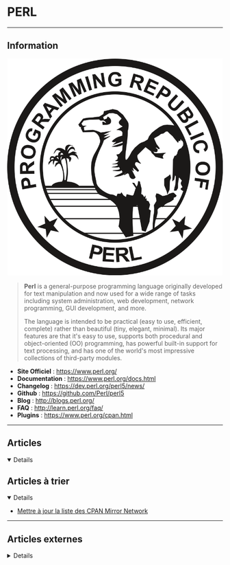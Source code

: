 # PERL
----

## <i class="fa-solid fa-hashtag"></i> Information

![Logo](../../_media/developpement/perl/perl_logo.png ':size=250 :no-zoom')


> <i class="fa-solid fa-quote-left"></i> **Perl** is a general-purpose programming language originally developed for text manipulation and now used for a wide range of tasks including system administration, web development, network programming, GUI development, and more.
>
> The language is intended to be practical (easy to use, efficient, complete) rather than beautiful (tiny, elegant, minimal). Its major features are that it's easy to use, supports both procedural and object-oriented (OO) programming, has powerful built-in support for text processing, and has one of the world's most impressive collections of third-party modules. <i class="fa-solid fa-quote-left fa-rotate-180"></i>


- <i class="fa-solid fa-globe"></i> **Site Officiel** : https://www.perl.org/
- <i class="fa-solid fa-book"></i> **Documentation** : https://www.perl.org/docs.html
- <i class="fa-solid fa-file-circle-question"></i> **Changelog** : https://dev.perl.org/perl5/news/
- <i class="fa-brands fa-github"></i> **Github** : https://github.com/Perl/perl5
- <i class="fab fa-blogger-b"></i> **Blog** : http://blogs.perl.org/
- <i class="far fa-question-circle"></i> **FAQ** : http://learn.perl.org/faq/
- <i class="fas fa-tools"></i> **Plugins** : https://www.perl.org/cpan.html


---

## <i class="fa-regular fa-newspaper"></i> Articles

<details open>

</details>

## <i class="fa-solid fa-glasses"></i> Articles à trier

<details open>

- [Mettre à jour la liste des CPAN Mirror Network](atrier/dev/perl/perl_001.md)

</details>

---

## <i class="fa-solid fa-glasses"></i> Articles externes

<details>

- [Testing Perl: To Plan or Not to Plan](https://dzone.com/articles/testing-perl-to-plan-or-not-to-plan)
- [A List of Perl List Processing Modules](https://dzone.com/articles/a-list-of-perl-list-processing-modules)
- [Localizing Dates in a Perl Web App With JavaScript](https://dzone.com/articles/localizing-dates-in-a-perl-web-application-with-ja)
- [How to Install Perl Modules on Debian Linux?](https://linuxhint.com/install_perl_modules_debian_linux/)
- [How to create and run a Perl script in Ubuntu 20.04 LTS](https://linuxhint.com/how-to-create-and-run-a-perl-script-in-ubuntu-20-04-lts/)
- [How to create and run a Perl script in Debian 10](https://linuxhint.com/how-to-create-and-run-a-perl-script-in-debian-10/)
- [Demonstrating Perl with Tic-Tac-Toe, Part 3](https://fedoramagazine.org/demonstrating-perl-with-tic-tac-toe-part-3/)
- [How To Install Perl Modules On Linux](https://www.ostechnix.com/how-to-install-perl-modules-on-linux/)
- [Getting started with hidden Markov models using Perl](https://opensource.com/article/20/3/markov-models-perl)
- [Perl 7, WTF ? (et aussi, yeaaaah :))](https://blog.kharec.info/post/perl-7-wtf-et-aussi-yeah/)
- [How to Install Perl Modules Using CPAN on CentOS 8](https://www.tecmint.com/install-perl-modules-using-cpan-on-centos/)
- [Développer en perl avec perlbrew](https://blog.kharec.info/post/developper-en-perl-avec-perlbrew/)
- [Perl Modules Used for Web Designing](https://opensourceforu.com/2019/01/perl-modules-used-for-web-designing/)
- [Modular Perl in Red Hat Enterprise Linux 8](https://developers.redhat.com/blog/2019/05/16/modular-perl-in-red-hat-enterprise-linux-8/)
- [Utiliser le gestionnaire d’extension Perl CPAN derrière un proxy](https://blog.zwindler.fr/2017/03/29/utiliser-perl-cpan-derriere-proxy/)
- [L'Object Storage](https://www.grafikart.fr/tutoriels/object-storage-php-1172) (vidéo)
- [Sortie de Perl 5.30.0](https://linuxfr.org/news/sortie-de-perl-5-30-0)
- [Astuces : chercher et remplacer une chaîne de caractères dans plusieurs fichiers](https://blog.sodifrance.fr/astuces-chercher-et-remplacer-une-chaine-de-caracteres-dans-plusieurs-fichiers-2/)
- [Perl: warning: Setting locale failed in Debian and Ubuntu](https://www.cyberciti.biz/faq/perl-warning-setting-locale-failed-in-debian-ubuntu/)
- [Calling subs and typing in Perl 6](https://opensource.com/article/18/12/calling-subs-and-typing-perl-6)
- [The Resurgence of Perl](https://opensourceforu.com/2018/12/the-resurgence-of-perl-2/)
- [How phasers work in Perl 6](https://opensource.com/article/18/10/how-phasers-work-perl-6)
- [How to make Perl more classy](https://opensource.com/article/18/11/how-make-perl-more-classy)
- [Failure is an option in Perl 6](https://opensource.com/article/18/11/failure-option-perl-6)
- [The Resurgence of Perl](https://opensourceforu.com/2018/11/the-resurgence-of-perl/)
- [Using Oracle Wallets And SEPS With Perl, JDBC, And ODBC](https://blog.pythian.com/using-oracle-wallets-seps-perl-jdbc-odbc/)
- [UTILISER LE GESTIONNAIRE D’EXTENSION PERL CPAN DERRIÈRE UN PROXY](https://blog.zwindler.fr/2017/03/29/utiliser-perl-cpan-derriere-proxy/)
- [Perl warning Setting locale failed - Error and Solution In Linux](https://www.poftut.com/perl-warning-setting-locale-failed-error-and-solution-in-linux/)
- [How to build Perl module rpm file with cpanspec on RHEL/CentOS Linux](https://www.cyberciti.biz/faq/build-perl-module-rpm-file-with-cpanspec-on-rhel-centos/)
- [Regular expressions in programming languages: Perls of Wisdom](https://opensourceforu.com/2017/09/regular-expressions-programming-languages-perls-wisdom/)
- [Mouse: A time-saving object system for smaller projects](https://opensource.com/article/18/5/mouse-oo-class-tool-perl)
- [Looking at the Lispy side of Perl](https://opensource.com/article/18/5/looking-lispy-side-perl)
- [A Perl module for better debugging](https://opensource.com/article/18/4/perl-module-debugging-code)
- [Easy data validation in Perl with Regexp::Common](https://opensource.com/article/18/3/easy-data-validation-regexpcommon)
- [Perl hashes and arrays: The basics](https://opensource.com/article/18/2/perl-hashes-and-arrays-basics)
- [An introduction to the Web::Simple Perl module, a minimalist web framework](https://opensource.com/article/18/1/introduction-websimple-perl-module-minimalist-web-framework)
- [Perl as a Better grep](https://dzone.com/articles/perl-as-a-better-grep)
- [Migrating Perl 5 code to Perl 6](https://opensource.com/article/18/8/migrating-perl-5-perl-6)
- [How to use screen scraping tools to extract data from the web](https://opensource.com/article/18/6/screen-scraping)
- [11 Perl One-liner Script Examples Beginners Guide](https://arkit.co.in/11-perl-one-liner-script-examples/)
- [Formation Perl - Formateur Perl](http://formation-perl.fr/guide-perl.html)
- [La documentation Perl en français](http://perl.mines-albi.fr/DocFr.html)
- [Modern Perl, 4e](http://modernperlbooks.com/books/modern_perl_2016/index.html)
- [Changement de chemin de la bibliothèque Perl](https://archlinux.fr/accueil/changement-de-chemin-de-la-bibliotheque-perl)
- [Perlbrew – Pour faire cohabiter plusieurs versions de perl sur votre système](https://korben.info/perlbrew-pour-faire-cohabiter-plusieurs-versions-de-perl-sur-votre-systeme.html)
- [Mojolicious 8.0, a web framework for Perl, released with new Promises and Roles](https://hub.packtpub.com/mojolicious-8-0-a-web-framework-for-perl-released-with-new-promises-and-roles/)
- https://perldoc.perl.org/CPAN.html
- https://www.cpan.org/

</details>